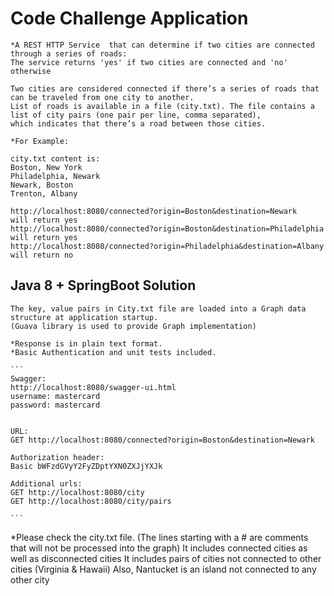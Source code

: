 # Code Challenge Application
	*A REST HTTP Service  that can determine if two cities are connected through a series of roads:
	The service returns 'yes' if two cities are connected and 'no' otherwise
	
	Two cities are considered connected if there’s a series of roads that can be traveled from one city to another.
	List of roads is available in a file (city.txt). The file contains a list of city pairs (one pair per line, comma separated), 
	which indicates that there’s a road between those cities.
	
	*For Example:
	
	city.txt content is:
	Boston, New York
	Philadelphia, Newark
	Newark, Boston
	Trenton, Albany
	
	http://localhost:8080/connected?origin=Boston&destination=Newark
	will return yes
	http://localhost:8080/connected?origin=Boston&destination=Philadelphia
	will return yes
	http://localhost:8080/connected?origin=Philadelphia&destination=Albany
	will return no
	
	 
## Java 8 + SpringBoot Solution
	The key, value pairs in City.txt file are loaded into a Graph data structure at application startup.
	(Guava library is used to provide Graph implementation)
	
	*Response is in plain text format.
	*Basic Authentication and unit tests included.
	
	```
	Swagger:
	http://localhost:8080/swagger-ui.html
	username: mastercard
	password: mastercard
	
	
	URL:
	GET http://localhost:8080/connected?origin=Boston&destination=Newark
	
	Authorization header:
	Basic bWFzdGVyY2FyZDptYXN0ZXJjYXJk 
	
	Additional urls:
	GET http://localhost:8080/city
	GET http://localhost:8080/city/pairs

	```

*Please check the city.txt file. (The lines starting with a # are comments that will not be processed into the graph)
	It includes connected cities as well as disconnected cities
	It includes pairs of cities not connected to other cities (Virginia & Hawaii)
	Also, Nantucket is an island not connected to any other city

